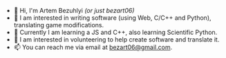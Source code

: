 - 👋 Hi, I'm Artem Bezuhlyi *(or just bezart06)* 
- 👀 I am interested in writing software (using Web, C/C++ and Python), translating game modifications.
- 🌱 Currently I am learning a JS and C++, also learning Scientific Python.
- 💞️ I am interested in volunteering to help create software and translate it.
- 📫 You can reach me via email at bezart06@gmail.com.
